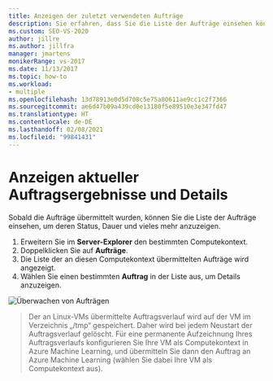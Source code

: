 ```yaml
---
title: Anzeigen der zuletzt verwendeten Aufträge
description: Sie erfahren, dass Sie die Liste der Aufträge einsehen können, um deren Status, Dauer und vieles mehr anzuzeigen, sobald die Aufträge übermittelt wurden.
ms.custom: SEO-VS-2020
author: jillre
ms.author: jillfra
manager: jmartens
monikerRange: vs-2017
ms.date: 11/13/2017
ms.topic: how-to
ms.workload:
- multiple
ms.openlocfilehash: 13d78913e0d5d708c5e75a80611ae9cc1c2f7366
ms.sourcegitcommit: ae6d47b09a439cd0e13180f5e89510e3e347fd47
ms.translationtype: HT
ms.contentlocale: de-DE
ms.lasthandoff: 02/08/2021
ms.locfileid: "99841431"
---
```

# <a name="view-recent-job-performance-and-details"></a>Anzeigen aktueller Auftragsergebnisse und Details

Sobald die Aufträge übermittelt wurden, können Sie die Liste der Aufträge einsehen, um deren Status, Dauer und vieles mehr anzuzeigen.

1. Erweitern Sie im **Server-Explorer** den bestimmten Computekontext.
2. Doppelklicken Sie auf **Aufträge**.
3. Die Liste der an diesen Computekontext übermittelten Aufträge wird angezeigt.
4. Wählen Sie einen bestimmten **Auftrag** in der Liste aus, um Details anzuzeigen.

![Überwachen von Aufträgen](media/job-details/monitor-jobs.png)

> Der an Linux-VMs übermittelte Auftragsverlauf wird auf der VM im Verzeichnis „/tmp“ gespeichert. Daher wird bei jedem Neustart der Auftragsverlauf gelöscht. Für eine permanente Aufzeichnung Ihres Auftragsverlaufs konfigurieren Sie Ihre VM als Computekontext in Azure Machine Learning, und übermitteln Sie dann den Auftrag an Azure Machine Learning (wählen Sie dabei Ihre VM als Computekontext aus).
